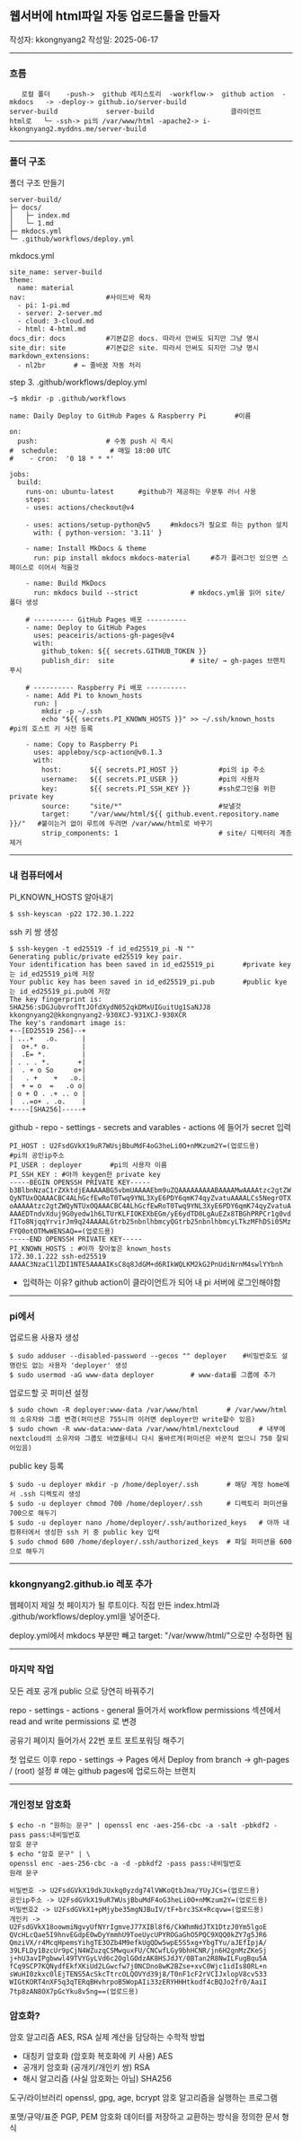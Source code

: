 ## 웹서버에 html파일 자동 업로드툴을 만들자

작성자: kkongnyang2 작성일: 2025-06-17

---
### 흐름

```
   로컬 폴더    -push->  github 레지스토리  -workflow->  github action  -mkdocs   -> -deploy-> github.io/server-build
server-build            server-build                   클라이언트       html로   └─ -ssh-> pi의 /var/www/html -apache2-> i-kkongnyang2.myddns.me/server-build
```

---
### 폴더 구조

폴더 구조 만들기
```
server-build/
├─ docs/
│   ├─ index.md
│   └─ 1.md
├─ mkdocs.yml
└─ .github/workflows/deploy.yml
```

mkdocs.yml
```
site_name: server-build
theme:
  name: material
nav:                    #사이드바 목차
  - pi: 1-pi.md
  - server: 2-server.md
  - cloud: 3-cloud.md
  - html: 4-html.md
docs_dir: docs          #기본값은 docs. 따라서 안써도 되지만 그냥 명시
site_dir: site          #기본값은 site. 따라서 안써도 되지만 그냥 명시
markdown_extensions:
  - nl2br       # ← 줄바꿈 자동 처리
```

step 3. .github/workflows/deploy.yml
```
~$ mkdir -p .github/workflows
```
```
name: Daily Deploy to GitHub Pages & Raspberry Pi       #이름

on:
  push:                 # 수동 push 시 즉시
#  schedule:             # 매일 18:00 UTC
#    - cron:  '0 18 * * *'

jobs:
  build:
    runs-on: ubuntu-latest      #github가 제공하는 우분투 러너 사용
    steps:
    - uses: actions/checkout@v4

    - uses: actions/setup-python@v5     #mkdocs가 필요로 하는 python 설치
      with: { python-version: '3.11' }

    - name: Install MkDocs & theme
      run: pip install mkdocs mkdocs-material     #추가 플러그인 있으면 스페이스로 이어서 적을것

    - name: Build MkDocs
      run: mkdocs build --strict             # mkdocs.yml을 읽어 site/ 폴더 생성

    # ---------- GitHub Pages 배포 ----------
    - name: Deploy to GitHub Pages
      uses: peaceiris/actions-gh-pages@v4
      with:
        github_token: ${{ secrets.GITHUB_TOKEN }}
        publish_dir:  site                   # site/ → gh-pages 브랜치 푸시

    # ---------- Raspberry Pi 배포 ----------
    - name: Add Pi to known_hosts
      run: |
        mkdir -p ~/.ssh
        echo "${{ secrets.PI_KNOWN_HOSTS }}" >> ~/.ssh/known_hosts      #pi의 호스트 키 사전 등록

    - name: Copy to Raspberry Pi
      uses: appleboy/scp-action@v0.1.3
      with:
        host:       ${{ secrets.PI_HOST }}          #pi의 ip 주소
        username:   ${{ secrets.PI_USER }}          #pi의 사용자
        key:        ${{ secrets.PI_SSH_KEY }}       #ssh로그인을 위한 private key
        source:     "site/*"                        #보낼것
        target:     "/var/www/html/${{ github.event.repository.name }}/"   #붙이는거 없이 루트에 두려면 /var/www/html로 바꾸기
        strip_components: 1                         # site/ 디렉터리 계층 제거
```

---
### 내 컴퓨터에서

PI_KNOWN_HOSTS 알아내기
```
$ ssh-keyscan -p22 172.30.1.222
```

ssh 키 쌍 생성
```
$ ssh-keygen -t ed25519 -f id_ed25519_pi -N ""
Generating public/private ed25519 key pair.
Your identification has been saved in id_ed25519_pi       #private key는 id_ed25519_pi에 저장
Your public key has been saved in id_ed25519_pi.pub       #public kye는 id_ed25519_pi.pub에 저장
The key fingerprint is:
SHA256:sDGJubvrofTtJOfdXydN052qkDMxUIGuitUg1SaNJJ8 kkongnyang2@kkongnyang2-930XCJ-931XCJ-930XCR
The key's randomart image is:
+--[ED25519 256]--+
| ...+   .o.      |
|  o+.* o.        |
|  .E= *.         |
| . . . *.       +|
|  . + o So     o+|
|   . +    +   .o.|
|  + = o  =   .o o|
| o + O . .+ .. o |
|  ..=o+ . .o.    |
+----[SHA256]-----+
```

github - repo - settings - secrets and varables - actions 에 들어가 secret 입력

```
PI_HOST : U2FsdGVkX19uR7WUsjBbuMdF4oG3heLi0O+nMKzum2Y=(업로드용)      #pi의 공인ip주소
PI_USER : deployer       #pi의 사용자 이름
PI_SSH_KEY : #아까 keygen한 private key
-----BEGIN OPENSSH PRIVATE KEY-----
b3BlbnNzaC1rZXktdjEAAAAABG5vbmUAAAAEbm9uZQAAAAAAAAABAAAAMwAAAAtzc2gtZW
QyNTUxOQAAACBC4ALhGcfEwRoT0Twq9YNL3XyE6PDY6qmK74qyZvatuAAAALCs5NegrOTX
oAAAAAtzc2gtZWQyNTUxOQAAACBC4ALhGcfEwRoT0Twq9YNL3XyE6PDY6qmK74qyZvatuA
AAAEDTndvXduj9G0yedw1h6LTUrKLFIOKEXbEGm/yE6ydTD0LgAuEZx8TBGhPRPCr1g0vd
fITo8NjqqYrvirJm9q24AAAALGtrb25nbnlhbmcyQGtrb25nbnlhbmcyLTkzMFhDSi05Mz
FYQ0otOTMwWENSAQ==(업로드용)
-----END OPENSSH PRIVATE KEY-----
PI_KNOWN_HOSTS : #아까 찾아놓은 known_hosts
172.30.1.222 ssh-ed25519 AAAAC3NzaC1lZDI1NTE5AAAAIKsC8q8JdGM+d6RIkWQLKM2kG2PnUdiNrnM4swlYYbnh
```
* 입력하는 이유? github action이 클라이언트가 되어 내 pi 서버에 로그인해야함

---
### pi에서

업로드용 사용자 생성
```
$ sudo adduser --disabled-password --gecos "" deployer    #비밀번호도 설명란도 없는 사용자 'deployer' 생성
$ sudo usermod -aG www-data deployer         # www-data를 그룹에 추가
```

업로드할 곳 퍼미션 설정
```
$ sudo chown -R deployer:www-data /var/www/html       # /var/www/html의 소유자와 그룹 변경(퍼미션은 755니까 이러면 deployer만 write할수 있음)
$ sudo chown -R www-data:www-data /var/www/html/nextcloud     # 내부에 nextcloud의 소유자와 그룹도 바꼈을테니 다시 올바르게(퍼미션은 바꾼적 없으니 750 잘되어있음)
```

public key 등록
```
$ sudo -u deployer mkdir -p /home/deployer/.ssh       # 해당 계정 home에서 .ssh 디렉토리 생성
$ sudo -u deployer chmod 700 /home/deployer/.ssh      # 디렉토리 퍼미션을 700으로 해두기
$ sudo -u deployer nano /home/deployer/.ssh/authorized_keys   # 아까 내 컴퓨터에서 생성한 ssh 키 중 public key 입력
$ sudo chmod 600 /home/deployer/.ssh/authorized_keys  # 파일 퍼미션을 600으로 해두기
```

---
### kkongnyang2.github.io 레포 추가

웹페이지 제일 첫 페이지가 될 루트이다. 직접 만든 index.html과 .github/workflows/deploy.yml을 넣어준다.

deploy.yml에서 mkdocs 부분만 빼고 target:     "/var/www/html/"으로만 수정하면 됨

---
### 마지막 작업

모든 레포 공개 public 으로 당연히 바꿔주기

repo - settings - actions - general 들어가서
workflow permissions 섹션에서 read and write permissions 로 변경

공유기 페이지 들어가서 22번 포트 포트포워딩 해주기

첫 업로드 이후 repo - settings → Pages 에서 Deploy from branch → gh-pages / (root) 설정     # 얘는 github pages에 업로드하는 브랜치

---
### 개인정보 암호화

```
$ echo -n "원하는 문구" | openssl enc -aes-256-cbc -a -salt -pbkdf2 -pass pass:내비밀번호
암호 문구
$ echo "암호 문구" | \
openssl enc -aes-256-cbc -a -d -pbkdf2 -pass pass:내비밀번호
원래 문구
```
```
비밀번호 -> U2FsdGVkX19dkJUxkq0yzdg74lVWKoQtbJma/YUyJCs=(업로드용)
공인ip주소 -> U2FsdGVkX19uR7WUsjBbuMdF4oG3heLi0O+nMKzum2Y=(업로드용)
비밀번호2 -> U2FsdGVkX1+pMjybe35mgNJBuIV/tF+brc3SX+Rcqvw=(업로드용)
개인키 -> U2FsdGVkX18oowmiNgvyUfNYrIgmveJ77XIBl8f6/CkWhmNdJTX1DtzJ0Ym5lgoE
QVcHLcQae5I9hnvEGdpE0wDyYmmhU9ToeUycUPYROGaGhO5PQC9XQQ0kZY7g5JR6
QmziVX/r4McqHpemsYihgTE3OZb4M9efkUgQDw5wpE5S5xg+YbgTYu/aJEfIpjA/
39LFLDy1BzcUr9pCjN4WZuzqCSMwquxFU/CNCwfLGy9bhHCNR/jn6H2gnMzZKeSj
j+hU3avIPgbwwl49TVYGyLVd6c2OglGOdzAK8HSJdJY/0BTan2R8NwILFugBqu5A
fCq9SCP7KQNydfEkfXKiUd2LGwcfw7j0NCDno8wK2BZse+xvC0Wjc1idIs80RL+n
sWuHI0zkxc0lEjTENS5AcSkcTtrcOLQOVYd39j8/T0nF1cF2rVCIJxlopV8cv533
WIGtKORT4nXF5q3qTERqBHvhrpoB5WopAIi33zERYHHHtkodf4cBQJo2fr0/AaiI
7tp8zAN8OX7pGcYku8v5ng==(업로드용)
```

### 암호화?

암호 알고리즘 AES, RSA
실제 계산을 담당하는 수학적 방법

- 대칭키 암호화 (암호화 복호화에 키 사용) AES
- 공개키 암호화 (공개키/개인키 쌍) RSA
- 해시 알고리즘 (사실 암호화는 아님) SHA256

도구/라이브러리 openssl, gpg, age, bcrypt
암호 알고리즘을 실행하는 프로그램

포맷/규약/표준 PGP, PEM
암호화 데이터를 저장하고 교환하는 방식을 정의한 문서 형식